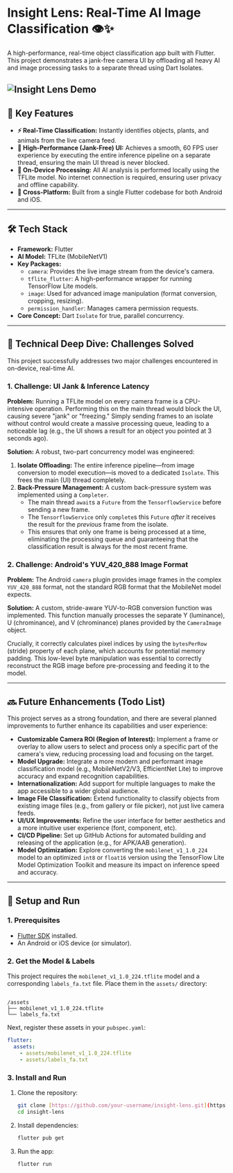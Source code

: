
# Insight Lens: Real-Time AI Image Classification 👁️✨

A high-performance, real-time object classification app built with Flutter. This project demonstrates a jank-free camera UI by offloading all heavy AI and image processing tasks to a separate thread using Dart Isolates.

![Insight Lens Demo](https://github.com/user-attachments/assets/eef808cb-c193-4627-a0af-95344dd68eb3)
---

## 🚀 Key Features

* **⚡ Real-Time Classification:** Instantly identifies objects, plants, and animals from the live camera feed.
* **🚀 High-Performance (Jank-Free) UI:** Achieves a smooth, 60 FPS user experience by executing the entire inference pipeline on a separate thread, ensuring the main UI thread is never blocked.
* **🔐 On-Device Processing:** All AI analysis is performed locally using the TFLite model. No internet connection is required, ensuring user privacy and offline capability.
* **📱 Cross-Platform:** Built from a single Flutter codebase for both Android and iOS.

---

## 🛠️ Tech Stack

* **Framework:** Flutter
* **AI Model:** TFLite (MobileNetV1)
* **Key Packages:**
    * `camera`: Provides the live image stream from the device's camera.
    * `tflite_flutter`: A high-performance wrapper for running TensorFlow Lite models.
    * `image`: Used for advanced image manipulation (format conversion, cropping, resizing).
    * `permission_handler`: Manages camera permission requests.
* **Core Concept:** Dart `Isolate` for true, parallel concurrency.

---

## 🧠 Technical Deep Dive: Challenges Solved

This project successfully addresses two major challenges encountered in on-device, real-time AI.

### 1. Challenge: UI Jank & Inference Latency

**Problem:** Running a TFLite model on every camera frame is a CPU-intensive operation. Performing this on the main thread would block the UI, causing severe "jank" or "freezing." Simply sending frames to an isolate without control would create a massive processing queue, leading to a noticeable lag (e.g., the UI shows a result for an object you pointed at 3 seconds ago).

**Solution:**
A robust, two-part concurrency model was engineered:

1.  **Isolate Offloading:** The entire inference pipeline—from image conversion to model execution—is moved to a dedicated `Isolate`. This frees the main (UI) thread completely.
2.  **Back-Pressure Management:** A custom back-pressure system was implemented using a `Completer`.
    * The main thread `await`s a `Future` from the `TensorflowService` before sending a new frame.
    * The `TensorflowService` only `complete`s this `Future` *after* it receives the result for the *previous* frame from the isolate.
    * This ensures that only one frame is being processed at a time, eliminating the processing queue and guaranteeing that the classification result is always for the most recent frame.

### 2. Challenge: Android's YUV_420_888 Image Format

**Problem:** The Android `camera` plugin provides image frames in the complex `YUV_420_888` format, not the standard RGB format that the MobileNet model expects.

**Solution:**
A custom, stride-aware YUV-to-RGB conversion function was implemented. This function manually processes the separate Y (luminance), U (chrominance), and V (chrominance) planes provided by the `CameraImage` object.

Crucially, it correctly calculates pixel indices by using the `bytesPerRow` (stride) property of each plane, which accounts for potential memory padding. This low-level byte manipulation was essential to correctly reconstruct the RGB image before pre-processing and feeding it to the model.

---

## 🔜 Future Enhancements (Todo List)

This project serves as a strong foundation, and there are several planned improvements to further enhance its capabilities and user experience:

* **Customizable Camera ROI (Region of Interest):** Implement a frame or overlay to allow users to select and process only a specific part of the camera's view, reducing processing load and focusing on the target.
* **Model Upgrade:** Integrate a more modern and performant image classification model (e.g., MobileNetV2/V3, EfficientNet Lite) to improve accuracy and expand recognition capabilities.
* **Internationalization:** Add support for multiple languages to make the app accessible to a wider global audience.
* **Image File Classification:** Extend functionality to classify objects from existing image files (e.g., from gallery or file picker), not just live camera feeds.
* **UI/UX Improvements:** Refine the user interface for better aesthetics and a more intuitive user experience (font, component, etc).
* **CI/CD Pipeline:** Set up GitHub Actions for automated building and releasing of the application (e.g., for APK/AAB generation).
* **Model Optimization:** Explore converting the `mobilenet_v1_1.0_224` model to an optimized `int8` or `float16` version using the TensorFlow Lite Model Optimization Toolkit and measure its impact on inference speed and accuracy.

---

## 🏁 Setup and Run

### 1. Prerequisites
* [Flutter SDK](https://flutter.dev/docs/get-started/install) installed.
* An Android or iOS device (or simulator).

### 2. Get the Model & Labels
This project requires the `mobilenet_v1_1.0_224.tflite` model and a corresponding `labels_fa.txt` file. Place them in the `assets/` directory:

```

/assets
├── mobilenet_v1_1.0_224.tflite
└── labels_fa.txt

````

Next, register these assets in your `pubspec.yaml`:

```yaml
flutter:
  assets:
    - assets/mobilenet_v1_1.0_224.tflite
    - assets/labels_fa.txt
````

### 3\. Install and Run

1.  Clone the repository:

    ```bash
    git clone [https://github.com/your-username/insight-lens.git](https://github.com/your-username/insight-lens.git)
    cd insight-lens
    ```

2.  Install dependencies:

    ```bash
    flutter pub get
    ```

3.  Run the app:

    ```bash
    flutter run
    ```

<!-- end list -->

```
```
